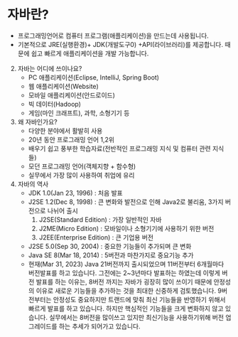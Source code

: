 # 자바란?
   * 프로그래밍언어로 컴퓨터 프로그램(애플리케이션)을 만드는데 사용됩니다.
   * 기본적으로 JRE(실행환경)+ JDK(개발도구0) +API(라이브러리)를 제공합니다. 때문에 쉽고 빠르게 애플리케이션을 개발 가능합니다.
2. 자바는 어디에 쓰이나요?
   * PC 애플리케이션(Eclipse, IntelliJ, Spring Boot)
   * 웹 애플리케이션(Website)
   * 모바일 애플리케이션(안드로이드)
   * 빅 데이터(Hadoop)
   * 게임(마인 크래프트), 과학, 소형기기 등
3. 왜 자바인가요?
   * 다양한 분야에서 활발히 사용
   * 20년 동안 프로그래밍 언어 1,2위
   * 배우기 쉽고 풍부한 학습자료(전반적인 프로그래밍 지식 및 컴퓨터 관련 지식들)
   * 모던 프로그래밍 언어(객체지향 + 함수형)
   * 실무에서 가장 많이 사용하여 취업에 유리
4. 자바의 역사
   * JDK 1.0(Jan 23, 1996) : 처음 발표
   * J2SE 1.2(Dec 8, 1998) : 큰 변화와 발전으로 인해 Java2로 불리움, 3가지 버전으로 나뉘어 출시
     1) J2SE(Standard Edition) : 가장 일반적인 자바
     2) J2ME(Micro Edition) : 모바일이나 소형기기에 사용하기 위한 버전
     3) J2EE(Enterprise Edition) : 큰 기업용 버전
   * J2SE 5.0(Sep 30, 2004) : 중요한 기능들이 추가되며 큰 변화
   * Java SE 8(Mar 18, 2014) : 5버전과 마찬가지로 중요기능 추가
   * 현재(Mar 31, 2023) Java 21버전까지 출시되었으며 11버전부터 6개월마다 버전발표를 하고 있습니다. 그전에는 2~3년마다 발표하는 하였는데 이렇게 버전 발표를 하는 이유는, 8버전 까지는 자바가 굉장히 많이 쓰이기 때문에 안정성의 이유로 새로운 기능들을 추가하는 것을 최대한 신중하게 검토했습니다. 9버전부터는 안정성도 중요하지만 트랜드에 맞춰 최신 기능들을 반영하기 위해서 빠르게 발표를 하고 있습니다. 하지만 핵심적인 기능들을 크게 변화하지 않고 있습니다. 실무에서는 8버전을 많이쓰고 있지만 최신기능을 사용하기위해 버전 업그레이드를 하는 추세가 되어가고 있습니다.
